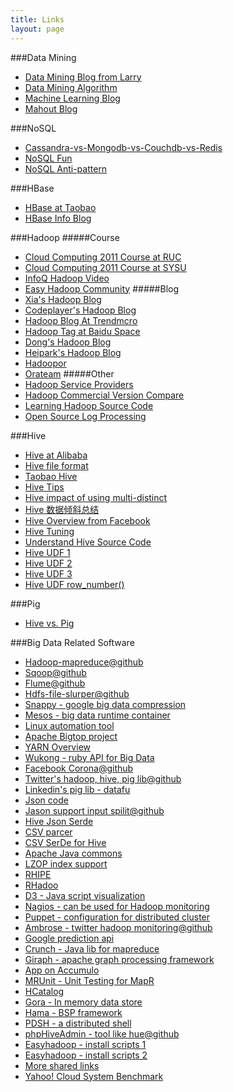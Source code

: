 ```yaml
---
title: Links
layout: page
---
```

###Data Mining
* [Data Mining Blog from Larry](http://blog.csdn.net/larrylgq)
* [Data Mining Algorithm](http://blog.sina.com.cn/s/articlelist_1691398204_16_1.html)
* [Machine Learning Blog](http://www.cnblogs.com/LeftNotEasy/)
* [Mahout Blog](http://blog.csdn.net/bornhe/article/details/7425471)

###NoSQL
* [Cassandra-vs-Mongodb-vs-Couchdb-vs-Redis](http://kkovacs.eu/cassandra-vs-mongodb-vs-couchdb-vs-redis)
* [NoSQL Fun](http://blog.nosqlfan.com/)
* [NoSQL Anti-pattern](http://www.yankay.com/tag/nosql/)

###HBase
* [HBase at Taobao](http://www.tbdata.org/archives/1509)
* [HBase Info Blog](http://hbase.info/)

###Hadoop 
#####Course
* [Cloud Computing 2011 Course at RUC](http://datasearch.ruc.edu.cn/course/cloudcomputing2011/index.html)
* [Cloud Computing 2011 Course at SYSU](http://ss.sysu.edu.cn/~xyb/courses/2011-1-cloud/)
* [InfoQ Hadoop Video](http://www.infoq.com/cn/bigdata/?utm_source=infoq&utm_medium=header_graybar&utm_campaign=topic_clk) 
* [Easy Hadoop Community](http://bbs.easyhadoop.com/forum.php?mod=viewthread&tid=163&extra=page%3D1)
#####Blog
* [Xia's Hadoop Blog](http://www.cnblogs.com/xia520pi/)
* [Codeplayer's Hadoop Blog](http://coderplay.iteye.com/category/15688)
* [Hadoop Blog At Trendmcro](http://www.spnguru.com/) 
* [Hadoop Tag at Baidu Space](http://hi.baidu.com/tag/Hadoop/feeds)
* [Dong's Hadoop Blog](http://dongxicheng.org/) 
* [Heipark's Hadoop Blog](http://heipark.iteye.com/category/126118)
* [Hadoopor](http://www.hadoopor.com/)
* [Orateam](http://www.oratea.net/)
#####Other
* [Hadoop Service Providers](http://tech.it168.com/a2012/0503/1344/000001344570.shtml)
* [Hadoop Commercial Version Compare](http://www.xiaohui.org/archives/795.html) 
* [Learning Hadoop Source Code](http://www.cnblogs.com/xuxm2007/category/388607.html)
* [Open Source Log Processing](http://blog.csdn.net/clouderyu/article/details/6543175)

###Hive
* [Hive at Alibaba](http://blog.linezing.com/tag/hive)
* [Hive file format](http://www.infoq.com/cn/articles/hadoop-file-format)
* [Taobao Hive](http://www.tbdata.org/archives/category/cloud-computing/hive)
* [Hive Tips](http://www.fuzhijie.me/?p=381)
* [Hive impact of using multi-distinct](http://blog.csdn.net/liuhongxingrs/article/details/7208333)
* [Hive 数据倾斜总结](http://www.tbdata.org/archives/2109)
* [Hive Overview from Facebook](http://www.slideshare.net/ragho/hive-user-meeting-august-2009-facebook)
* [Hive Tuning](http://blog.csdn.net/lpxuan151009/article/details/7956554)
* [Understand Hive Source Code](http://www.tbdata.org/archives/1019)
* [Hive UDF 1](http://richiehu.blog.51cto.com/2093113/386112)
* [Hive UDF 2](http://blog.csdn.net/azhao_dn/article/details/6981115)
* [Hive UDF 3](http://blog.linezing.com/2011/03/hive%E4%B8%ADudtf%E7%BC%96%E5%86%99%E5%92%8C%E4%BD%BF%E7%94%A8)
* [Hive UDF row_number()](http://www.nalang.org/?p=149) 

###Pig
* [Hive vs. Pig](http://www.larsgeorge.com/2009/10/hive-vs-pig.html)

###Big Data Related Software 
* [Hadoop-mapreduce@github](https://github.com/apache/hadoop-mapreduce) 
* [Sqoop@github](https://github.com/apache/sqoop) 
* [Flume@github](https://github.com/apache/flume)
* [Hdfs-file-slurper@github](https://github.com/alexholmes/hdfs-file-slurper)
* [Snappy - google big data compression](http://code.google.com/p/snappy/) 
* [Mesos - big data runtime container](http://incubator.apache.org/mesos/) 
* [Linux automation tool](http://expect.sourceforge.net/)
* [Apache Bigtop project](https://cwiki.apache.org/confluence/display/BIGTOP/Index%3bjsessionid=82787B10BA0CED33574E7A6F853A7B0C)
* [YARN Overview](http://developer.yahoo.com/blogs/hadoop/posts/2011/02/mapreduce-nextgen/)
* [Wukong - ruby API for Big Data](http://rdoc.info/gems/wukong/frames) 
* [Facebook Corona@github](https://github.com/facebook/hadoop-20/tree/master/src/contrib/corona)
* [Twitter's hadoop, hive, pig lib@github](https://github.com/kevinweil/elephant-bird)
* [Linkedin's pig lib - datafu](http://data.linkedin.com/opensource/datafu)
* [Json code](http://code.google.com/p/json-simple/)
* [Jason support input spilit@github](https://github.com/alexholmes/json-mapreduce)
* [Hive Json Serde](http://code.google.com/p/hive-json-serde/)
* [CSV parcer](http://opencsv.sourceforge.net/)
* [CSV SerDe for Hive](http://ogrodnek.github.io/csv-serde/)
* [Apache Java commons](http://commons.apache.org/)
* [LZOP index support](https://github.com/kevinweil/hadoop-lzo)
* [RHIPE](https://github.com/saptarshiguha/RHIPE)
* [RHadoo](https://github.com/RevolutionAnalytics/RHadoop)
* [D3 - Java script visualization](http://d3js.org/) 
* [Nagios - can be used for Hadoop monitoring](http://www.nagios.org/)
* [Puppet - configuration for distributed cluster](https://puppetlabs.com/)
* [Ambrose - twitter hadoop monitoring@github](https://github.com/twitter/ambrose)
* [Google prediction api](https://developers.google.com/prediction/)
* [Crunch - Java lib for mapreduce](https://github.com/cloudera/crunch)
* [Giraph - apache graph processing framework](http://giraph.apache.org/)
* [App on Accumulo](https://github.com/jaredwinick/Trendulo)
* [MRUnit - Unit Testing for MapR](http://mrunit.apache.org/general/downloads.html)
* [HCatalog](http://incubator.apache.org/hcatalog/index.html) 
* [Gora - In memory data store](http://gora.apache.org/)
* [Hama - BSP framework](http://hama.apache.org/index.html)
* [PDSH - a distributed shell](http://sourceforge.net/projects/pdsh/)
* [phpHiveAdmin - tool like hue@github](https://github.com/xianglei/phpHiveAdmin)
* [Easyhadoop - install scripts 1](https://github.com/easyhadoop/easyhadoop/blob/master/EasyHadoop_v1.0.sh)
* [Easyhadoop - install scripts 2](http://www.fuzhijie.me/?p=306)
* [More shared links](https://www.evernote.com/shard/s36/sh/0c3b1941-0255-42ff-bff2-4b11308c104d/4ffa624d965f0bae8b1ab2f96e9d1c53)
* [Yahoo! Cloud System Benchmark](https://github.com/brianfrankcooper/YCSB)


